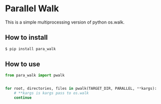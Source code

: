 # Parallel Walk
This is a simple multiprocessing version of python os.walk.

## How to install

```bash
$ pip install para_walk
```

## How to use

```python
from para_walk import pwalk


for root, directories, files in pwalk(TARGET_DIR, PARALLEL, **kargs):
	# **kargs is kargs pass to os.walk
	continue
```
